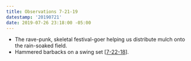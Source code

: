 ```yaml
---
title: Observations 7-21-19
datestamp: '20190721'
date: 2019-07-26 23:18:00 -05:00
---
```


- The rave-punk, skeletal festival-goer helping us distribute mulch onto the rain-soaked field.
- Hammered barbacks on a swing set [[7-22-18](https://spencertweedy.com/observations/072218.html)].

